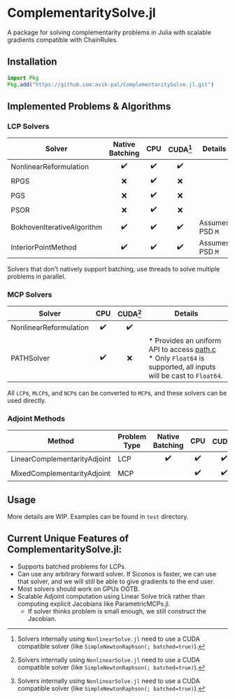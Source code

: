 # ComplementaritySolve.jl

A package for solving complementarity problems in Julia with scalable gradients compatible
with ChainRules.

## Installation

```julia
import Pkg
Pkg.add("https://github.com:avik-pal/ComplementaritySolve.jl.git")
```

## Implemented Problems & Algorithms

### LCP Solvers

| Solver                     |  Native Batching   |        CPU         |      CUDA[^1]      | Details         |
| -------------------------- | :----------------: | :----------------: | :----------------: | --------------- |
| NonlinearReformulation     | :heavy_check_mark: | :heavy_check_mark: | :heavy_check_mark: |                 |
| RPGS                       |        :x:         | :heavy_check_mark: |        :x:         |                 |
| PGS                        |        :x:         | :heavy_check_mark: |        :x:         |                 |
| PSOR                       |        :x:         | :heavy_check_mark: |        :x:         |                 |
| BokhovenIterativeAlgorithm | :heavy_check_mark: | :heavy_check_mark: | :heavy_check_mark: | Assumes PSD `M` |
| InteriorPointMethod        | :heavy_check_mark: | :heavy_check_mark: | :heavy_check_mark: | Assumes PSD `M` |

Solvers that don't natively support batching, use threads to solve multiple problems in parallel.

### MCP Solvers

| Solver                 |        CPU         |    CUDA[^1]    | Details                                                                                                                                                              |
| ---------------------- | :----------------: | :------------: | -------------------------------------------------------------------------------------------------------------------------------------------------------------------- |
| NonlinearReformulation | :heavy_check_mark: | :heavy_check_mark: |                                                                                                                                                                      |
| PATHSolver             | :heavy_check_mark: |      :x:       | * Provides an uniform API to access [path.c](https://pages.cs.wisc.edu/~ferris/path.html) <br/> * Only `Float64` is supported, all inputs will be cast to `Float64`. |

All `LCP`s, `MLCP`s, and `NCP`s can be converted to `MCP`s, and these solvers can be used directly.

### Adjoint Methods

| Method                       | Problem Type |  Native Batching   |        CPU         |    CUDA[^1]    | Details |
| ---------------------------- | ------------ | :----------------: | :----------------: | :------------: | ------- |
| LinearComplementarityAdjoint | LCP          | :heavy_check_mark: | :heavy_check_mark: | :heavy_check_mark: |         |
| MixedComplementarityAdjoint  | MCP          |                    | :heavy_check_mark: | :heavy_check_mark: |         |

[^1]: Solvers internally using `NonlinearSolve.jl` need to use a CUDA compatible solver
(like `SimpleNewtonRaphson(; batched=true)`).

## Usage

More details are WIP. Examples can be found in `test` directory.

## Current Unique Features of ComplementaritySolve.jl:

* Supports batched problems for LCPs.
* Can use any arbitrary forward solver. If Siconos is faster, we can use that solver, and we will still be able to give gradients to the end user.
* Most solvers should work on GPUs OOTB.
* Scalable Adjoint computation using Linear Solve trick rather than computing explicit Jacobians like ParametricMCPs.jl.
  * If solver thinks problem is small enough, we still construct the Jacobian.
